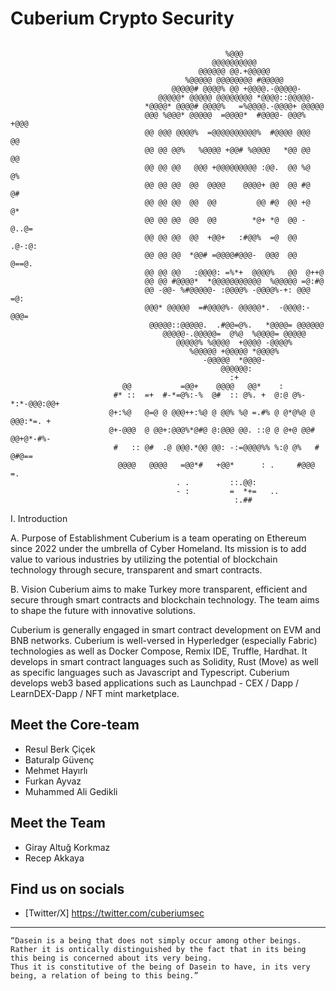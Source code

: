 # Cuberium Crypto Security

```
                                                      
                                                %@@@                                                
                                             @@@@@@@@@@                                             
                                          @@@@@@ @@.+@@@@@                                          
                                       %@@@@@ @@@@@@@@ #@@@@@                                       
                                    @@@@@# @@@@% @@ +@@@@.-@@@@@-                                   
                                 @@@@@* @@@@@ @@@@@@@@ *@@@@::@@@@@-                                
                              *@@@@* @@@@# @@@@%   =%@@@@.-@@@@+ @@@@@                              
                              @@@ %@@@* @@@@@  =@@@@*  #@@@@- @@@% +@@@                             
                              @@ @@@ @@@@%  =@@@@@@@@@@%  #@@@@ @@@  @@                             
                              @@ @@ @@%   %@@@@ +@@# %@@@@   *@@ @@  @@                             
                              @@ @@ @@   @@@ +@@@@@@@@@ :@@.  @@ %@  @%                             
                              @@ @@ @@  @@  @@@@    @@@@+ @@  @@ #@  @#                             
                              @@ @@ @@  @@  @@         @@ #@  @@ +@  @*                             
                              @@ @@ @@  @@  @@        *@+ *@  @@ -@..@=                             
                              @@ @@ @@  @@  +@@+   :#@@%  =@  @@ .@-:@:                             
                              @@ @@ @@  *@@# =@@@@#@@@-  @@@  @@  @==@.                             
                              @@ @@ @@   :@@@@: =%*+  @@@@%   @@  @++@                              
                              @@ @@ #@@@@*  *@@@@@@@@@@@  %@@@@@ =@:#@                              
                              @@ -@@- %#@@@@@- :@@@@% -@@@@%-+: @@@ =@:                             
                              @@@* @@@@@  =#@@@@%- @@@@@*.  -@@@@:-@@@=                             
                               @@@@@::@@@@@.  .#@@=@%.   *@@@@= @@@@@@                              
                                  @@@@@-.@@@@@=  @%@  %@@@@= @@@@@                                  
                                     @@@@@% %@@@@  +@@@@ -@@@@%                                     
                                        %@@@@@ +@@@@@ *@@@@%                                        
                                           -@@@@@  *@@@@-                                           
                                               @@@@@@:                                              
                                                 :+                                                 
                         @@           =@@+    @@@@   @@*    :                                       
                       #* ::  =+  #-*=@%:-%  @#  :: @%. +  @:@ @%- *:*-@@@:@@+                      
                      @+:%@   @=@ @ @@@++:%@ @ @@% %@ =.#% @ @*@%@ @ @@@:*=. +                      
                      @+-@@@  @ @@+:@@@%*@#@ @:@@@ @@. ::@ @ @+@ @@# @@+@*-#%-                      
                       #   :: @#  .@ @@@.*@@ @@: -:=@@@@%% %:@ @%   # @#@==                         
                        @@@@   @@@@   =@@*#   +@@*      : .     #@@@   =.                           
                                     . .         ::.@@:                                             
                                     - :         =  *+=   ..                                        
                                                  :.##                                              

```
I. Introduction

A. Purpose of Establishment
Cuberium is a team operating on Ethereum since 2022 under the umbrella of Cyber Homeland. Its mission is to add value to various industries by utilizing the potential of blockchain technology through secure, transparent and smart contracts.

B. Vision
Cuberium aims to make Turkey more transparent, efficient and secure through smart contracts and blockchain technology. The team aims to shape the future with innovative solutions.

Cuberium is generally engaged in smart contract development on EVM and BNB networks. Cuberium is well-versed in Hyperledger (especially Fabric) technologies as well as Docker Compose, Remix IDE, Truffle, Hardhat. It develops in smart contract languages such as Solidity, Rust (Move) as well as specific languages such as Javascript and Typescript. Cuberium develops web3 based applications such as Launchpad - CEX / Dapp / LearnDEX-Dapp / NFT mint marketplace.


## Meet the Core-team

- Resul Berk Çiçek
- Baturalp Güvenç
- Mehmet Hayırlı
- Furkan Ayvaz
- Muhammed Ali Gedikli
  
## Meet the Team

- Giray Altuğ Korkmaz
- Recep Akkaya

## Find us on socials

- [Twitter/X] 
https://twitter.com/cuberiumsec

---

```
“Dasein is a being that does not simply occur among other beings.
Rather it is ontically distinguished by the fact that in its being this being is concerned about its very being. 
Thus it is constitutive of the being of Dasein to have, in its very being, a relation of being to this being.”
```
